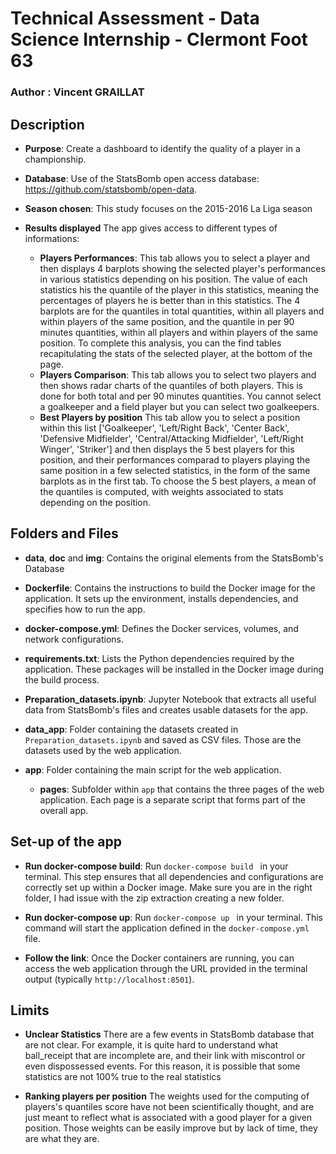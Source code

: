# Technical Assessment - Data Science Internship - Clermont Foot 63
### Author : Vincent GRAILLAT

## Description

- **Purpose**:
  Create a dashboard to identify the quality of a player in a championship. 

- **Database**:
  Use of the StatsBomb open access database: https://github.com/statsbomb/open-data.

- **Season chosen**:
  This study focuses on the 2015-2016 La Liga season

- **Results displayed**
  The app gives access to different types of informations:
    - **Players Performances**:
      This tab allows you to select a player and then displays 4 barplots showing the selected player's performances in various statistics depending on his position. The value of each statistics his the quantile of the player in this statistics, meaning the percentages of players he is better than in this statistics. The 4 barplots are for the quantiles in total quantities, within all players and within players of the same position, and the quantile in per 90 minutes quantities, within all players and within players of the same position. To complete this analysis, you can the find tables recapitulating the stats of the selected player, at the bottom of the page. 
    - **Players Comparison**:
      This tab allows you to select two players and then shows radar charts of the quantiles of both players. This is done for both total and per 90 minutes quantities. You cannot select a goalkeeper and a field player but you can select two goalkeepers.
    - **Best Players by position**
      This tab allow you to select a position within this list ['Goalkeeper', 'Left/Right Back', 'Center Back', 'Defensive Midfielder', 'Central/Attacking Midfielder', 'Left/Right Winger', 'Striker'] and then displays the 5 best players for this position, and their performances comparad to players playing the same position in a few selected statistics, in the form of the same barplots as in the first tab. To choose the 5 best players, a mean of the quantiles is computed, with weights associated to stats depending on the position.

## Folders and Files

- **data**, **doc** and **img**:
  Contains the original elements from the StatsBomb's Database

- **Dockerfile**:
  Contains the instructions to build the Docker image for the application. It sets up the environment, installs dependencies, and specifies how to run the app.

- **docker-compose.yml**:
  Defines the Docker services, volumes, and network configurations.

- **requirements.txt**:
  Lists the Python dependencies required by the application. These packages will be installed in the Docker image during the build process.

- **Preparation_datasets.ipynb**:
  Jupyter Notebook that extracts all useful data from StatsBomb's files and creates usable datasets for the app. 

- **data_app**:
  Folder containing the datasets created in `Preparation_datasets.ipynb` and saved as CSV files. Those are the datasets used by the web application.

- **app**:
  Folder containing the main script for the web application.
  - **pages**:
    Subfolder within `app` that contains the three pages of the web application. Each page is a separate script that forms part of the overall app.

## Set-up of the app
- **Run docker-compose build**:
  Run  ```docker-compose build ``` in your terminal. This step ensures that all dependencies and configurations are correctly set up within a Docker image. Make sure you are in the right folder, I had issue with the zip extraction creating a new folder.

- **Run docker-compose up**:
  Run  ```docker-compose up ``` in your terminal. This command will start the application defined in the `docker-compose.yml` file.

- **Follow the link**:
  Once the Docker containers are running, you can access the web application through the URL provided in the terminal output (typically `http://localhost:8501`).

## Limits
- **Unclear Statistics**
  There are a few events in StatsBomb database that are not clear. For example, it is quite hard to understand what ball_receipt that are incomplete are, and their link with miscontrol or even dispossessed events. For this reason, it is possible that some statistics are not 100% true to the real statistics

- **Ranking players per position**
  The weights used for the computing of players's quantiles score have not been scientifically thought, and are just meant to reflect what is associated with a good player for a given position. Those weights can be easily improve but by lack of time, they are what they are. 
